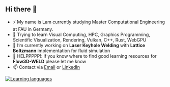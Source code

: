 ## Hi there 👋

<!--
**lamteteeow/lamteteeow** is a ✨ _special_ ✨ repository because its `README.md` (this file) appears on your GitHub profile.
-->
- ⚡ My name is Lam currently studying Master Computational Engineering at FAU in Germany.
- 🌱 Trying to learn Visual Computing, HPC, Graphics Programming, Scientific Visualization, Rendering, Vulkan, C++, Rust, WebGPU
- 🔭 I’m currently working on **Laser Keyhole Welding** with **Lattice Boltzmann** implementation for fluid simulation
- 🤔 HELPPPPP!: if you know where to find good learning resources for **Flow3D-WELD** please let me know
- 📫 Contact via [Email](mailto:lam.tran@fau.de) or [LinkedIn](https://www.linkedin.com/in/lam-tran-488ba521a/)
<!--
- 👯 I’m looking to collaborate on ...
- 🔭 I’m currently working on
- 💬 Ask me about ...
- 🤔 I’m looking for help with Laser Keyhole Welding Simulation with Lattice Boltzmann implementation for fluid
- 📫 How to reach me: ...
- ⚡ Fun fact: ...
-->

[![Learning languages](https://github-readme-stats.vercel.app/api/top-langs/?username=lamteteeow&layout=compact&langs_count=6&theme=gruvbox)](https://github.com/anuraghazra/github-readme-stats)
